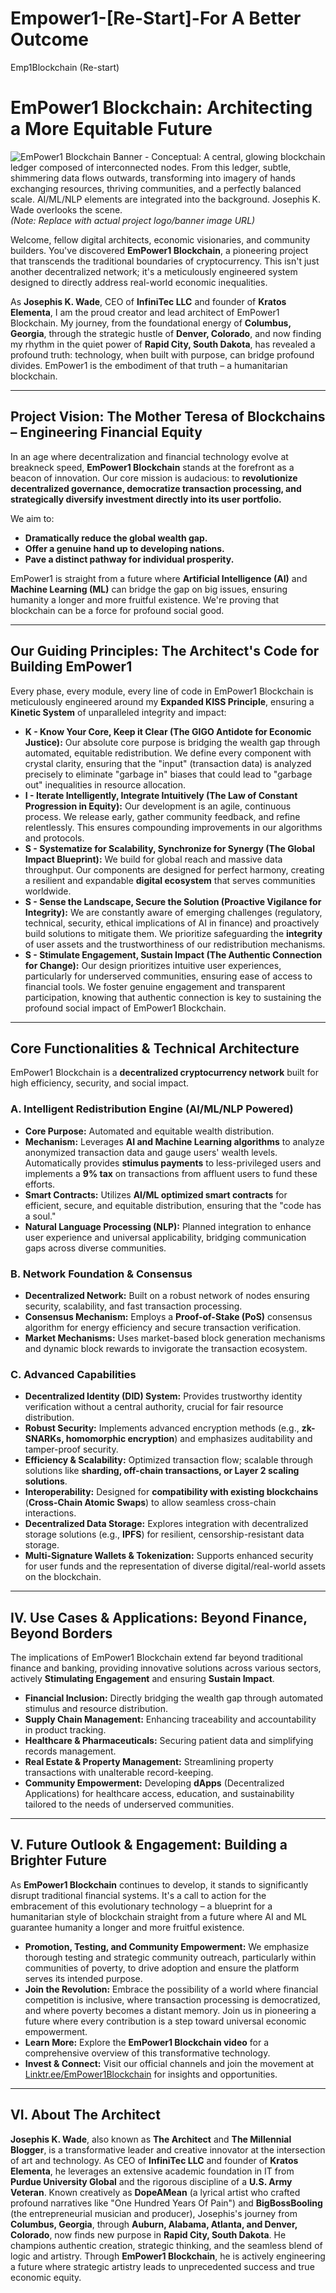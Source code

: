 # Empower1-[Re-Start]-For A Better Outcome    
Emp1Blockchain (Re-start)
# EmPower1 Blockchain: Architecting a More Equitable Future

![EmPower1 Blockchain Banner - Conceptual: A central, glowing blockchain ledger composed of interconnected nodes. From this ledger, subtle, shimmering data flows outwards, transforming into imagery of hands exchanging resources, thriving communities, and a perfectly balanced scale. AI/ML/NLP elements are integrated into the background. Josephis K. Wade overlooks the scene.](https://i.imgur.com/your_empower1_image_url.png)
*(Note: Replace with actual project logo/banner image URL)*

Welcome, fellow digital architects, economic visionaries, and community builders. You've discovered **EmPower1 Blockchain**, a pioneering project that transcends the traditional boundaries of cryptocurrency. This isn't just another decentralized network; it's a meticulously engineered system designed to directly address real-world economic inequalities.

As **Josephis K. Wade**, CEO of **InfiniTec LLC** and founder of **Kratos Elementa**, I am the proud creator and lead architect of EmPower1 Blockchain. My journey, from the foundational energy of **Columbus, Georgia**, through the strategic hustle of **Denver, Colorado**, and now finding my rhythm in the quiet power of **Rapid City, South Dakota**, has revealed a profound truth: technology, when built with purpose, can bridge profound divides. EmPower1 is the embodiment of that truth – a humanitarian blockchain.

---

## Project Vision: The Mother Teresa of Blockchains – Engineering Financial Equity

In an age where decentralization and financial technology evolve at breakneck speed, **EmPower1 Blockchain** stands at the forefront as a beacon of innovation. Our core mission is audacious: to **revolutionize decentralized governance, democratize transaction processing, and strategically diversify investment directly into its user portfolio.**

We aim to:
* **Dramatically reduce the global wealth gap.**
* **Offer a genuine hand up to developing nations.**
* **Pave a distinct pathway for individual prosperity.**

EmPower1 is straight from a future where **Artificial Intelligence (AI)** and **Machine Learning (ML)** can bridge the gap on big issues, ensuring humanity a longer and more fruitful existence. We're proving that blockchain can be a force for profound social good.

---

## Our Guiding Principles: The Architect's Code for Building EmPower1

Every phase, every module, every line of code in EmPower1 Blockchain is meticulously engineered around my **Expanded KISS Principle**, ensuring a **Kinetic System** of unparalleled integrity and impact:

* **K - Know Your Core, Keep it Clear (The GIGO Antidote for Economic Justice):** Our absolute core purpose is bridging the wealth gap through automated, equitable redistribution. We define every component with crystal clarity, ensuring that the "input" (transaction data) is analyzed precisely to eliminate "garbage in" biases that could lead to "garbage out" inequalities in resource allocation.
* **I - Iterate Intelligently, Integrate Intuitively (The Law of Constant Progression in Equity):** Our development is an agile, continuous process. We release early, gather community feedback, and refine relentlessly. This ensures compounding improvements in our algorithms and protocols.
* **S - Systematize for Scalability, Synchronize for Synergy (The Global Impact Blueprint):** We build for global reach and massive data throughput. Our components are designed for perfect harmony, creating a resilient and expandable **digital ecosystem** that serves communities worldwide.
* **S - Sense the Landscape, Secure the Solution (Proactive Vigilance for Integrity):** We are constantly aware of emerging challenges (regulatory, technical, security, ethical implications of AI in finance) and proactively build solutions to mitigate them. We prioritize safeguarding the **integrity** of user assets and the trustworthiness of our redistribution mechanisms.
* **S - Stimulate Engagement, Sustain Impact (The Authentic Connection for Change):** Our design prioritizes intuitive user experiences, particularly for underserved communities, ensuring ease of access to financial tools. We foster genuine engagement and transparent participation, knowing that authentic connection is key to sustaining the profound social impact of EmPower1 Blockchain.

---

## Core Functionalities & Technical Architecture

EmPower1 Blockchain is a **decentralized cryptocurrency network** built for high efficiency, security, and social impact.

### A. Intelligent Redistribution Engine (AI/ML/NLP Powered)
* **Core Purpose:** Automated and equitable wealth distribution.
* **Mechanism:** Leverages **AI and Machine Learning algorithms** to analyze anonymized transaction data and gauge users' wealth levels. Automatically provides **stimulus payments** to less-privileged users and implements a **9% tax** on transactions from affluent users to fund these efforts.
* **Smart Contracts:** Utilizes **AI/ML optimized smart contracts** for efficient, secure, and equitable distribution, ensuring that the "code has a soul."
* **Natural Language Processing (NLP):** Planned integration to enhance user experience and universal applicability, bridging communication gaps across diverse communities.

### B. Network Foundation & Consensus
* **Decentralized Network:** Built on a robust network of nodes ensuring security, scalability, and fast transaction processing.
* **Consensus Mechanism:** Employs a **Proof-of-Stake (PoS)** consensus algorithm for energy efficiency and secure transaction verification.
* **Market Mechanisms:** Uses market-based block generation mechanisms and dynamic block rewards to invigorate the transaction ecosystem.

### C. Advanced Capabilities
* **Decentralized Identity (DID) System:** Provides trustworthy identity verification without a central authority, crucial for fair resource distribution.
* **Robust Security:** Implements advanced encryption methods (e.g., **zk-SNARKs, homomorphic encryption**) and emphasizes auditability and tamper-proof security.
* **Efficiency & Scalability:** Optimized transaction flow; scalable through solutions like **sharding, off-chain transactions, or Layer 2 scaling solutions**.
* **Interoperability:** Designed for **compatibility with existing blockchains** (**Cross-Chain Atomic Swaps**) to allow seamless cross-chain interactions.
* **Decentralized Data Storage:** Explores integration with decentralized storage solutions (e.g., **IPFS**) for resilient, censorship-resistant data storage.
* **Multi-Signature Wallets & Tokenization:** Supports enhanced security for user funds and the representation of diverse digital/real-world assets on the blockchain.

---

## IV. Use Cases & Applications: Beyond Finance, Beyond Borders

The implications of EmPower1 Blockchain extend far beyond traditional finance and banking, providing innovative solutions across various sectors, actively **Stimulating Engagement** and ensuring **Sustain Impact**.

* **Financial Inclusion:** Directly bridging the wealth gap through automated stimulus and resource distribution.
* **Supply Chain Management:** Enhancing traceability and accountability in product tracking.
* **Healthcare & Pharmaceuticals:** Securing patient data and simplifying records management.
* **Real Estate & Property Management:** Streamlining property transactions with unalterable record-keeping.
* **Community Empowerment:** Developing **dApps** (Decentralized Applications) for healthcare access, education, and sustainability tailored to the needs of underserved communities.

---

## V. Future Outlook & Engagement: Building a Brighter Future

As **EmPower1 Blockchain** continues to develop, it stands to significantly disrupt traditional financial systems. It's a call to action for the embracement of this evolutionary technology – a blueprint for a humanitarian style of blockchain straight from a future where AI and ML guarantee humanity a longer and more fruitful existence.

* **Promotion, Testing, and Community Empowerment:** We emphasize thorough testing and strategic community outreach, particularly within communities of poverty, to drive adoption and ensure the platform serves its intended purpose.
* **Join the Revolution:** Embrace the possibility of a world where financial competition is inclusive, where transaction processing is democratized, and where poverty becomes a distant memory. Join us in pioneering a future where every contribution is a step toward universal economic empowerment.
* **Learn More:** Explore the **EmPower1 Blockchain video** for a comprehensive overview of this transformative technology.
* **Invest & Connect:** Visit our official channels and join the movement at [Linktr.ee/EmPower1Blockchain](https://linktr.ee/EmPower1Blockchain) for insights and opportunities.

---

## VI. About The Architect

**Josephis K. Wade**, also known as **The Architect** and **The Millennial Blogger**, is a transformative leader and creative innovator at the intersection of art and technology. As CEO of **InfiniTec LLC** and founder of **Kratos Elementa**, he leverages an extensive academic foundation in IT from **Purdue University Global** and the rigorous discipline of a **U.S. Army Veteran**. Known creatively as **DopeAMean** (a lyrical artist who crafted profound narratives like "One Hundred Years Of Pain") and **BigBossBooling** (the entrepreneurial musician and producer), Josephis's journey from **Columbus, Georgia**, through **Auburn, Alabama, Atlanta, and Denver, Colorado**, now finds new purpose in **Rapid City, South Dakota**. He champions authentic creation, strategic thinking, and the seamless blend of logic and artistry. Through **EmPower1 Blockchain**, he is actively engineering a future where strategic artistry leads to unprecedented success and true economic equity.
